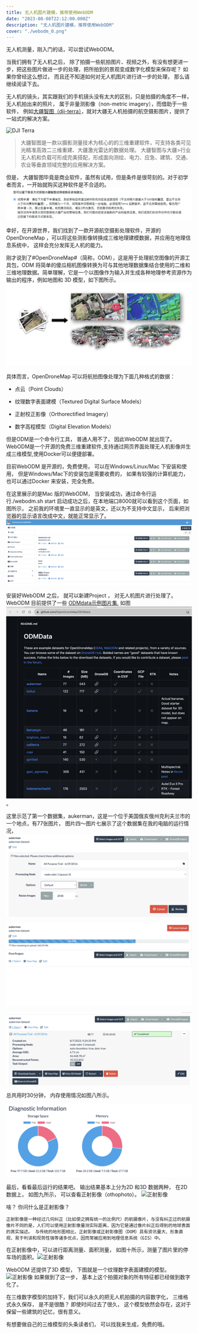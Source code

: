 ```yaml
---
title: 无人机图片建模，推荐使用WebODM
date: "2023-08-08T22:12:00.000Z"
description: "无人机图片建模，推荐使用WebODM"
cover: "./webodm_0.png"
---
```


无人机测量，刚入门的话，可以尝试WebODM。

当我们拥有了无人机之后， 除了拍摄一些航拍图片、视频之外，有没有想更进一步，把这些图片做进一步的处理，把所拍到的景观变成数字化模型来保存呢？ 如果你曾经这么想过， 而且还不知道如何对无人机图片进行进一步的处理， 那么请继续阅读下去。

无人机的镜头，其实跟我们的手机镜头没有太大的区别，只是拍摄的角度不一样，无人机拍出来的照片， 属于非量测影像（non-metric imagery），而借助于一些软件， 例如[大疆智图（dji-terra）](https://enterprise.dji.com/cn/dji-terra)，就对大疆无人机拍摄的航空摄影图片，提供了一站式的解决方案。

![DJI Terra](./dji_terra.gif)
>
>大疆智图是一款以摄影测量技术为核心的的三维重建软件，可支持各类可见光精准高效二三维重建、大疆激光雷达的数据处理。 大疆智图与大疆>行业无人机和负载可形成完美搭配，形成面向测绘、电力、应急、建筑、交通、农业等垂直领域完整的应用解决方案。

但是， 大疆智图毕竟是商业软件，虽然有试用，但是条件是很苛刻的。对于初学者而言，一开始就购买这种软件是不合适的。
![大疆智图试用](./dji-terra-trial.png)

幸好，在开源世界，我们找到了一款开源航空摄影处理软件，开源的OpenDroneMap ，可以将这些测影像转换成三维地理建模数据，并应用在地理信息系统中， 这样会充分发挥无人机的能力。

刚才说到了#OpenDroneMap#（简称，ODM），这是用于处理航空图像的开源工具包，ODM 将简单的傻瓜相机图像转换为可与其他地理数据集结合使用的二维和三维地理数据。简单理解，它是一个以图像作为输入并生成各种地理参考资源作为输出的程序，例如地图和 3D 模型，如下图所示。![ODM](./odm.png)

具体而言，OpenDroneMap 可以将航拍图像处理为下面几种格式的数据：

- 点云（Point Clouds）

- 纹理数字表面建模（Textured Digital Surface Models）

- 正射校正影像（Orthorectified Imagery）

- 数字高程模型（Digital Elevation Models）

但是ODM是一个命令行工具， 普通人用不了， 因此WebODM 就出现了。WebODM是一个开源的免费三维重建软件,支持通过网页界面处理无人机影像并生成三维模型,使用Docker可以便捷部署。

目前WebODM 是开源的，免费使用， 可以在Windows/Linux/Mac 下安装和使用， 但是Windows/Mac下的安装包是需要收费的，  如果有较强的计算机能力， 也可以通过Docker 来安装，完全免费。

在这里展示的是Mac 版的WebODM， 当安装成功，通过命令行运行./webodm.sh start 启动成功之后，在本地端口8000就可以看到这个页面，如图所示， 之前我的环境里一直显示的是英文，还以为不支持中文显示， 后来把浏览器的显示语言改成中文，就能正常显示了。![WebODM](./webodm_0.png)

安装好WebODM 之后， 就可以新建Project ， 对无人机图片进行处理了。WebODM 目前提供了一些 [ODMdata示例图片集](https://github.com/OpenDroneMap/ODMdata), 如图 ![ODMData](./webodm_3.png)。

这里示范了第一个数据集，aukerman，这是一个位于美国俄亥俄州克利夫兰市的一个地点，有77张图片， 图片四～图片七展示了这个数据集在我的电脑的运行情况， 
![创建Project](./webodm_1.png)

![运行](./webodm_2.png)

![结束](./webodm_4.png)

总共用时30分钟， 内存使用情况如图八所示。

![资源消耗](./webodm_5.png)

最后，看看最后运行的结果吧。 输出结果基本上分为2D 和3D 数据两种， 在2D 数据上， 如图九所示， 可以查看正射影像（othophoto）。 ![正射影像](./webodm_6.png)

啥？ 你问什么是正射影像？

 ```正射影像是一种经过几何纠正（比如使之拥有统一的比例尺）的航摄像片，与没有纠正过的航摄像片不同的是，人们可以使用正射影像量测实际距离，因为它是通过像片纠正后得到的地球表面的真实描述。 与传统的地形图相比，正射影像或正射影像图（DOM）具有资讯量大、形象直观、易于判读和现势性强等诸多优点，因而常被应用到地理信息系统（GIS）中。 ```

在正射影像中，可以进行距离测量、面积测量， 如图十所示，测量了图片里的停车场的面积。![正射影像](./webodm_7.png)

WebODM 还提供了3D 模型， 下图就是一个纹理数字表面建模的模型。![正射影像](./webodm_8.png) 如果做到了这一步， 基本上这个拍摄对象的所有特征都已经做到数字化了。 

在三维数字模型的加持下，我们可以永久的把无人机拍摄的内容数字化， 三维格式永久保存， 是不是很酷？ 即使时间过去了很久， 这个模型依然会存在，这对于保留一些建筑的记忆，很有意义。

有想要做自己的三维模型的头条读者们， 可以找我来生成，免费的哦。



